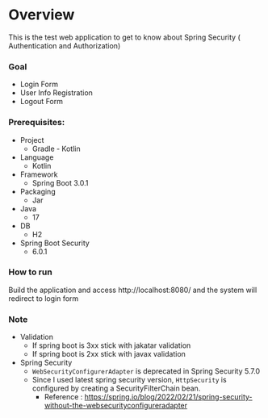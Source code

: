# Overview
 This is the test web application to get to know about Spring Security ( Authentication and Authorization) 

### Goal
 - Login Form
 - User Info Registration
 - Logout Form

### Prerequisites:
* Project
  * Gradle - Kotlin
* Language
  * Kotlin
* Framework
  * Spring Boot 3.0.1
* Packaging
  * Jar
* Java
  * 17
* DB
  * H2
* Spring Boot Security
  * 6.0.1
  
### How to run
Build the application and access http://localhost:8080/ and the system will redirect to login form


### Note
* Validation
  * If spring boot is 3xx stick with jakatar validation
  * If spring boot is 2xx stick with javax validation
* Spring Security
    * ``WebSecurityConfigurerAdapter`` is deprecated in Spring Security 5.7.0 
    * Since I used latest spring security version, `HttpSecurity` is configured by creating a SecurityFilterChain bean.
      * Reference : https://spring.io/blog/2022/02/21/spring-security-without-the-websecurityconfigureradapter
